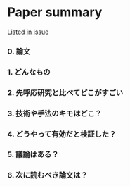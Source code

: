 # Paper summary 
[Listed in issue](https://github.com/tkazusa/papers/issues)

### 0. 論文
### 1. どんなもの
### 2. 先呼応研究と比べてどこがすごい
### 3. 技術や手法のキモはどこ？
### 4. どうやって有効だと検証した？
### 5. 議論はある？
### 6. 次に読むべき論文は？


